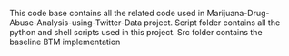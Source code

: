 This code base contains all the related code used in Marijuana-Drug-Abuse-Analysis-using-Twitter-Data project.
Script folder contains all the python and shell scripts used in this project.
Src folder contains the baseline BTM implementation

